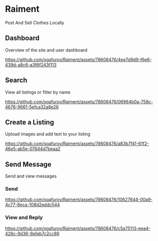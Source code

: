 # Raiment

Post And Sell Clothes Locally

## Dashboard

Overview of the site and user dashboard

https://github.com/sgafurov/Raiment/assets/78608476/4ee7d9d9-f6e6-439d-a8c6-a3f6f243f113

## Search

View all listings or filter by name

https://github.com/sgafurov/Raiment/assets/78608476/06964b0a-758c-4676-9661-5efca32a8e26

## Create a Listing

Upload images and add text to your listing

https://github.com/sgafurov/Raiment/assets/78608476/a83b7f41-61f2-46e5-ab5e-07644d7beaa2

## Send Message

Send and view messages

### Send
https://github.com/sgafurov/Raiment/assets/78608476/10627644-00a9-4c77-8eca-108d2eddc544

### View and Reply
https://github.com/sgafurov/Raiment/assets/78608476/c5a75113-eea4-428c-9d36-9a1eb7c2cc86


